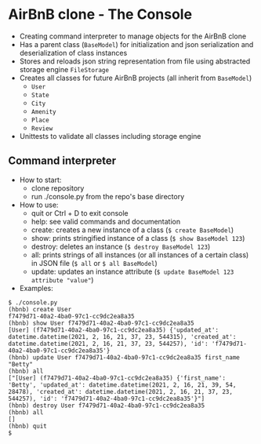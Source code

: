 # AirBnB clone - The Console
- Creating command interpreter to manage objects for the AirBnB clone
- Has a parent class (`BaseModel`) for initialization and json serialization and deserialization of class instances
- Stores and reloads json string representation from file using abstracted storage engine `FileStorage`
- Creates all classes for future AirBnB projects (all inherit from `BaseModel`)
  - `User`
  - `State`
  - `City`
  - `Amenity`
  - `Place`
  - `Review`
- Unittests to validate all classes including storage engine

## Command interpreter
- How to start:
  - clone repository
  - run ./console.py from the repo's base directory
- How to use:
  - quit or Ctrl + D to exit console
  - help: see valid commands and documentation
  - create: creates a new instance of a class (`$ create BaseModel`)
  - show: prints stringified instance of a class (`$ show BaseModel 123`)
  - destroy: deletes an instance (`$ destroy BaseModel 123`)
  - all: prints strings of all instances (or all instances of a certain class) in JSON file (`$ all` or `$ all BaseModel`)
  - update: updates an instance attribute (`$ update BaseModel 123 attribute "value"`)
- Examples:
```
$ ./console.py
(hbnb) create User
f7479d71-40a2-4ba0-97c1-cc9dc2ea8a35
(hbnb) show User f7479d71-40a2-4ba0-97c1-cc9dc2ea8a35
[User] (f7479d71-40a2-4ba0-97c1-cc9dc2ea8a35) {'updated_at': datetime.datetime(2021, 2, 16, 21, 37, 23, 544315), 'created_at': datetime.datetime(2021, 2, 16, 21, 37, 23, 544257), 'id': 'f7479d71-40a2-4ba0-97c1-cc9dc2ea8a35'}
(hbnb) update User f7479d71-40a2-4ba0-97c1-cc9dc2ea8a35 first_name "Betty"
(hbnb) all
["[User] (f7479d71-40a2-4ba0-97c1-cc9dc2ea8a35) {'first_name': 'Betty', 'updated_at': datetime.datetime(2021, 2, 16, 21, 39, 54, 28478), 'created_at': datetime.datetime(2021, 2, 16, 21, 37, 23, 544257), 'id': 'f7479d71-40a2-4ba0-97c1-cc9dc2ea8a35'}"]
(hbnb) destroy User f7479d71-40a2-4ba0-97c1-cc9dc2ea8a35
(hbnb) all
[]
(hbnb) quit
$
```
